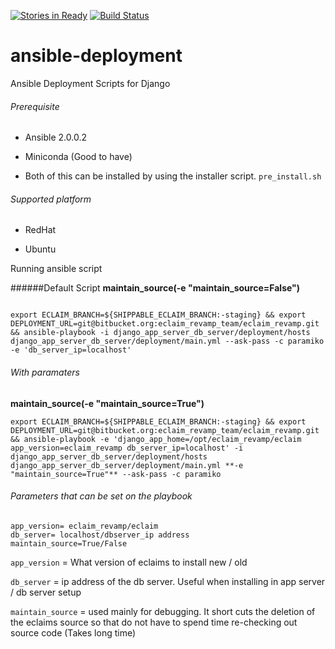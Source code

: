 [![Stories in Ready](https://badge.waffle.io/censof/ansible-deployment.png?label=ready&title=Ready)](https://waffle.io/censof/ansible-deployment)
[![Build Status](https://travis-ci.org/censof/ansible-deployment.svg?branch=master)](https://travis-ci.org/censof/ansible-deployment)
# ansible-deployment
Ansible Deployment Scripts for Django

###### Prerequisite

- Ansible 2.0.0.2

- Miniconda (Good to have)

- Both of this can be installed by using the installer script. `pre_install.sh`

###### Supported platform

- RedHat

- Ubuntu

Running ansible script

######Default Script 
**maintain_source(-e "maintain_source=False")**
```

export ECLAIM_BRANCH=${SHIPPABLE_ECLAIM_BRANCH:-staging} && export DEPLOYMENT_URL=git@bitbucket.org:eclaim_revamp_team/eclaim_revamp.git && ansible-playbook -i django_app_server_db_server/deployment/hosts django_app_server_db_server/deployment/main.yml --ask-pass -c paramiko -e 'db_server_ip=localhost'
```

###### With paramaters
**maintain_source(-e "maintain_source=True")**

```
export ECLAIM_BRANCH=${SHIPPABLE_ECLAIM_BRANCH:-staging} && export DEPLOYMENT_URL=git@bitbucket.org:eclaim_revamp_team/eclaim_revamp.git && ansible-playbook -e 'django_app_home=/opt/eclaim_revamp/eclaim app_version=eclaim_revamp db_server_ip=localhost' -i django_app_server_db_server/deployment/hosts django_app_server_db_server/deployment/main.yml **-e "maintain_source=True"** --ask-pass -c paramiko
```

###### Parameters that can be set on the playbook

```
app_version= eclaim_revamp/eclaim
db_server= localhost/dbserver_ip address
maintain_source=True/False
```
`app_version` = What version of eclaims to install new / old

`db_server` = ip address of the db server. Useful when installing in app server / db server setup

`maintain_source` = used mainly for debugging. It short cuts the deletion of the eclaims source so that do not have to spend time 
re-checking out source code (Takes long time)






